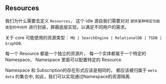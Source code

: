 ## Resources

我们为什么需要去定义 `Resources`， 这个 idle 源自我们需要对对 `提供某种特定功能类型的中间件` 进行封装，屏蔽底层实现，以满足不同用户的需求。







关于 core 可能使用的资源类型： `MQ | SearchEngine | RelationalDB | TSDB | GraphDB`.



每一个 Resource 都是一个独立的资源片， 每一个实体都属于一个特定的 Namespace， Namespace 里面可以配置特定的 Resource.

Namespace 和 Subscription的存在形式应该是相同的， 都应该被归属于 `meta data` 的集合中, 如此，我们可以实现通过Namespace的资源隔离.




